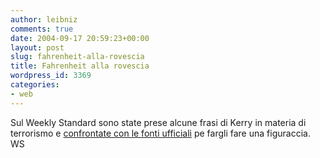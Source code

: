 ```yaml
---
author: leibniz
comments: true
date: 2004-09-17 20:59:23+00:00
layout: post
slug: fahrenheit-alla-rovescia
title: Fahrenheit alla rovescia
wordpress_id: 3369
categories:
- web
---
```


Sul Weekly Standard sono state prese alcune frasi di Kerry in materia di terrorismo e [confrontate con le fonti ufficiali](http://www.weeklystandard.com/Content/Public/Articles/000/000/004/631slkle.asp) pe fargli fare una figuraccia.
WS
